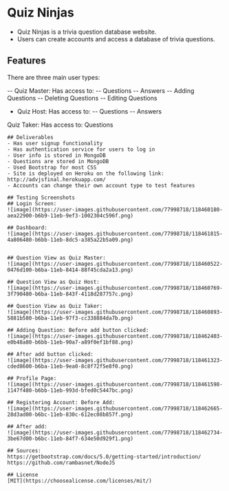 # Quiz Ninjas

- Quiz Ninjas is a trivia question database website.
- Users can create accounts and access a database of trivia questions.

## Features

There are three main user types:

-- Quiz Master: Has access to:
-- Questions
-- Answers
-- Adding Questions
-- Deleting Questions
-- Editing Questions


- Quiz Host: Has access to:
-- Questions
-- Answers


Quiz Taker: Has access to:
Questions
```
## Deliverables
- Has user signup functionality
- Has authentication service for users to log in
- User info is stored in MongoDB
- Questions are stored in MongoDB
- Used Bootstrap for most CSS
- Site is deployed on Heroku on the following link: http://advjsfinal.herokuapp.com/
- Accounts can change their own account type to test features

## Testing Screenshots
## Login Screen:
![image](https://user-images.githubusercontent.com/77998718/118460180-aea22900-b6b9-11eb-9ef3-1002304c596f.png)

## Dashboard:
![image](https://user-images.githubusercontent.com/77998718/118461815-4a806480-b6bb-11eb-8dc5-a385a22b5a09.png)


## Question View as Quiz Master:
![image](https://user-images.githubusercontent.com/77998718/118460522-0476d100-b6ba-11eb-8414-88f45cda2a13.png)

## Question View as Quiz Host:
![image](https://user-images.githubusercontent.com/77998718/118460769-3f790480-b6ba-11eb-843f-4118d287757c.png)

## Question View as Quiz Taker:
![image](https://user-images.githubusercontent.com/77998718/118460893-5881b580-b6ba-11eb-97f3-cc338884da7b.png)

## Adding Question: Before add button clicked:
![image](https://user-images.githubusercontent.com/77998718/118462403-e0b48a80-b6bb-11eb-90a7-a89f0ef1bf88.png)

## After add button clicked:
![image](https://user-images.githubusercontent.com/77998718/118461323-cded8600-b6ba-11eb-9ea0-8c8f72f5e8f0.png)

## Profile Page:
![image](https://user-images.githubusercontent.com/77998718/118461598-1147f480-b6bb-11eb-993d-bfed0c5447bc.png)

## Registering Account: Before Add:
![image](https://user-images.githubusercontent.com/77998718/118462665-28d3ad00-b6bc-11eb-830c-612ec08b857f.png)

## After add:
![image](https://user-images.githubusercontent.com/77998718/118462734-3be67d00-b6bc-11eb-84f7-634e50d929f1.png)

## Sources:
https://getbootstrap.com/docs/5.0/getting-started/introduction/
https://github.com/rambasnet/NodeJS

## License
[MIT](https://choosealicense.com/licenses/mit/)
